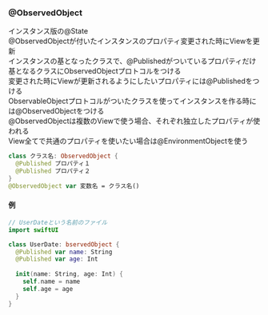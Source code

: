 ### @ObservedObject
インスタンス版の@State<br>
@ObservedObjectが付いたインスタンスのプロパティ変更された時にViewを更新<br>
インスタンスの基となったクラスで、@Publishedがついているプロパティだけ<br>
基となるクラスにObservedObjectプロトコルをつける<br>
変更された時にViewが更新されるようにしたいプロパティには@Publishedをつける<br>
ObservableObjectプロトコルがついたクラスを使ってインスタンスを作る時には@ObservedObjectをつける<br>
@ObservedObjectは複数のViewで使う場合、それぞれ独立したプロパティが使われる<br>
View全てで共通のプロパティを使いたい場合は@EnvironmentObjectを使う
``` swift
class クラス名: ObservedObject {
  @Published プロパティ１
  @Published プロパティ２
}
@ObservedObject var 変数名 = クラス名()
```

#### 例
``` swift
// UserDateという名前のファイル
import swiftUI

class UserDate: bservedObject {
  @Published var name: String
  @Published var age: Int
  
  init(name: String, age: Int) {
    self.name = name
    self.age = age
  }
}
```
